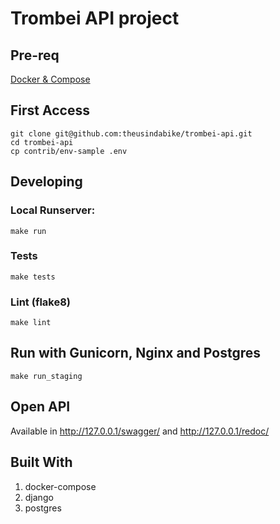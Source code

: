 # Trombei API project



## Pre-req
[Docker & Compose](https://docs.docker.com/compose/install/)

## First Access
```console
git clone git@github.com:theusindabike/trombei-api.git
cd trombei-api
cp contrib/env-sample .env
```

## Developing

### Local Runserver:
```commandline
make run
```
### Tests
```commandline
make tests
```

### Lint (flake8)
```commandline
make lint
```

## Run with Gunicorn, Nginx and Postgres
```commandline
make run_staging
```

## Open API
Available in http://127.0.0.1/swagger/ and http://127.0.0.1/redoc/



## Built With
1. docker-compose
2. django
3. postgres


